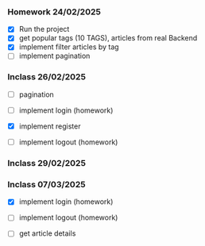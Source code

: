 ### Homework 24/02/2025
- [x] Run the project 
- [x] get popular tags (10 TAGS), articles from real Backend
- [x] implement filter articles by tag
- [ ] implement pagination

### Inclass 26/02/2025
- [ ] pagination
- [ ] implement login (homework)
- [x] implement register
- [ ] implement logout (homework)


### Inclass  29/02/2025



### Inclass 07/03/2025
- [x] implement login (homework)
- [ ] implement logout (homework)
- [ ] get article details



